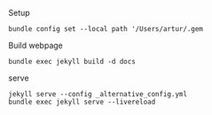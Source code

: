 Setup

    bundle config set --local path '/Users/artur/.gem


Build webpage

    bundle exec jekyll build -d docs
    

serve
    
    jekyll serve --config _alternative_config.yml
    bundle exec jekyll serve --livereload
